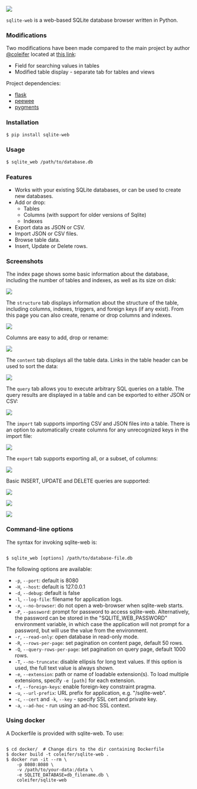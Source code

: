 ![](http://media.charlesleifer.com/blog/photos/sqlite-web.png)

`sqlite-web` is a web-based SQLite database browser written in Python.

### Modifications

Two modifications have been made compared to the main project by author [@coleifer](https://github.com/coleifer) located at [this link](https://github.com/coleifer/sqlite-web):

* Field for searching values ​​in tables
* Modified table display - separate tab for tables and views


Project dependencies:

* [flask](http://flask.pocoo.org)
* [peewee](http://docs.peewee-orm.com)
* [pygments](http://pygments.org)

### Installation

```sh
$ pip install sqlite-web
```

### Usage

```sh
$ sqlite_web /path/to/database.db
```

### Features

* Works with your existing SQLite databases, or can be used to create new databases.
* Add or drop:
  * Tables
  * Columns (with support for older versions of Sqlite)
  * Indexes
* Export data as JSON or CSV.
* Import JSON or CSV files.
* Browse table data.
* Insert, Update or Delete rows.

### Screenshots

The index page shows some basic information about the database, including the number of tables and indexes, as well as its size on disk:

![](https://media.charlesleifer.com/blog/photos/im-1694620302295.png)

The `structure` tab displays information about the structure of the table, including columns, indexes, triggers, and foreign keys (if any exist). From this page you can also create, rename or drop columns and indexes.

![](https://media.charlesleifer.com/blog/photos/im-1694620314144.png)

Columns are easy to add, drop or rename:

![](https://media.charlesleifer.com/blog/photos/im-1694620333535.png)

The `content` tab displays all the table data. Links in the table header can be used to sort the data:

![](https://media.charlesleifer.com/blog/photos/im-1707415896996.png)

The `query` tab allows you to execute arbitrary SQL queries on a table. The query results are displayed in a table and can be exported to either JSON or CSV:

![](https://media.charlesleifer.com/blog/photos/im-1707415396996.png)

The `import` tab supports importing CSV and JSON files into a table. There is an option to automatically create columns for any unrecognized keys in the import file:

![](https://media.charlesleifer.com/blog/photos/im-1694620413940.png)

The `export` tab supports exporting all, or a subset, of columns:

![](https://media.charlesleifer.com/blog/photos/im-1694620429054.png)

Basic INSERT, UPDATE and DELETE queries are supported:

![](https://media.charlesleifer.com/blog/photos/im-1694620441528.png)

![](https://media.charlesleifer.com/blog/photos/im-1694620459831.png)

![](https://media.charlesleifer.com/blog/photos/im-1694620475286.png)

### Command-line options

The syntax for invoking sqlite-web is:

```console

$ sqlite_web [options] /path/to/database-file.db
```

The following options are available:

* `-p`, `--port`: default is 8080
* `-H`, `--host`: default is 127.0.0.1
* `-d`, `--debug`: default is false
* `-l`, `--log-file`: filename for application logs.
* `-x`, `--no-browser`: do not open a web-browser when sqlite-web starts.
* `-P`, `--password`: prompt for password to access sqlite-web.
  Alternatively, the password can be stored in the "SQLITE_WEB_PASSWORD"
  environment variable, in which case the application will not prompt for a
  password, but will use the value from the environment.
* `-r`, `--read-only`: open database in read-only mode.
* `-R`, `--rows-per-page`: set pagination on content page, default 50 rows.
* `-Q`, `--query-rows-per-page`: set pagination on query page, default 1000 rows.
* `-T`, `--no-truncate`: disable ellipsis for long text values. If this option
  is used, the full text value is always shown.
* `-e`, `--extension`: path or name of loadable extension(s). To load
  multiple extensions, specify ``-e [path]`` for each extension.
* `-f`, `--foreign-keys`: enable foreign-key constraint pragma.
* `-u`, `--url-prefix`: URL prefix for application, e.g. "/sqlite-web".
* `-c`, `--cert` and ``-k``, ``--key`` - specify SSL cert and private key.
* `-a`, `--ad-hoc` - run using an ad-hoc SSL context.

### Using docker

A Dockerfile is provided with sqlite-web. To use:

```console

$ cd docker/  # Change dirs to the dir containing Dockerfile
$ docker build -t coleifer/sqlite-web .
$ docker run -it --rm \
    -p 8080:8080 \
    -v /path/to/your-data:/data \
    -e SQLITE_DATABASE=db_filename.db \
    coleifer/sqlite-web
```
